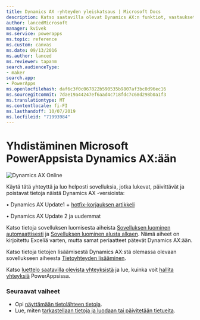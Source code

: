 ```yaml
---
title: Dynamics AX -yhteyden yleiskatsaus | Microsoft Docs
description: Katso saatavilla olevat Dynamics AX:n funktiot, vastaukset ja esimerkit
author: lancedMicrosoft
manager: kvivek
ms.service: powerapps
ms.topic: reference
ms.custom: canvas
ms.date: 09/13/2016
ms.author: lanced
ms.reviewer: tapanm
search.audienceType:
- maker
search.app:
- PowerApps
ms.openlocfilehash: daf6c3f0c067822b590535b9807af3bc0d96ec16
ms.sourcegitcommit: 7dae19a44247ef6aad4c718fdc7c68d298b0a1f3
ms.translationtype: MT
ms.contentlocale: fi-FI
ms.lasthandoff: 10/07/2019
ms.locfileid: "71993984"
---
```

# <a name="connect-from-microsoft-powerapps-to-dynamics-ax"></a>Yhdistäminen Microsoft PowerAppsista Dynamics AX:ään
![Dynamics AX Online](./media/connection-dynamicsax/dynamics-ax.png)

Käytä tätä yhteyttä ja luo helposti sovelluksia, jotka lukevat, päivittävät ja poistavat tietoja näistä Dynamics AX -versioista:

•    Dynamics AX Update1 + [hotfix-korjauksen artikkeli](https://fix.lcs.dynamics.com/Issue/Resolved?kb=3175021&bugId=3762232&qc=75f75fb7cb5de685683dafada9bdc618a7674bc4e299935b567a28ac02489b5c)

•    Dynamics AX Update 2 ja uudemmat

Katso tietoja sovelluksen luomisesta aiheista [Sovelluksen luominen automaattisesti](../get-started-create-from-data.md) ja [Sovelluksen luominen alusta alkaen](../get-started-create-from-blank.md). Nämä aiheet on kirjoitettu Exceliä varten, mutta samat periaatteet pätevät Dynamics AX:ään.

Katso tietoja tietojen lisäämisestä Dynamics AX:stä olemassa olevaan sovellukseen aiheesta [Tietoyhteyden lisääminen](../add-data-connection.md).

Katso [luettelo saatavilla olevista yhteyksistä](../connections-list.md) ja lue, kuinka voit [hallita yhteyksiä](../add-manage-connections.md) PowerAppsissa.

### <a name="next-steps"></a>Seuraavat vaiheet
* Opi [näyttämään tietolähteen tietoja](../add-gallery.md).
* Lue, miten [tarkastellaan tietoja ja luodaan tai päivitetään tietueita](../add-form.md).

